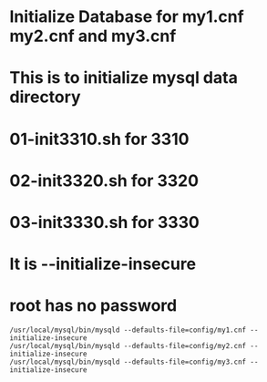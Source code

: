 # Initialize Database for my1.cnf my2.cnf and my3.cnf
#
# This is to initialize mysql data directory
# 01-init3310.sh for 3310
# 02-init3320.sh for 3320
# 03-init3330.sh for 3330
#
# It is --initialize-insecure
# root has no password


```
/usr/local/mysql/bin/mysqld --defaults-file=config/my1.cnf --initialize-insecure
/usr/local/mysql/bin/mysqld --defaults-file=config/my2.cnf --initialize-insecure
/usr/local/mysql/bin/mysqld --defaults-file=config/my3.cnf --initialize-insecure
```

